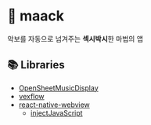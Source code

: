 # 🎼 maack
악보를 자동으로 넘겨주는 **섹시박시**한 마법의 앱

## 📚 Libraries
- [OpenSheetMusicDisplay](https://github.com/opensheetmusicdisplay/opensheetmusicdisplay)
- [vexflow](https://www.vexflow.com/)
- [react-native-webview](https://github.com/react-native-webview/react-native-webview/blob/master/docs/Guide.md)
    - [injectJavaScript](https://github.com/react-native-webview/react-native-webview/blob/master/docs/Guide.md#the-injectjavascript-method)
